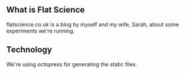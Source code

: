 ## What is Flat Science

flatscience.co.uk is a blog by myself and my wife, Sarah, about some experiments we're running.

## Technology

We're using octopress for generating the static files.

